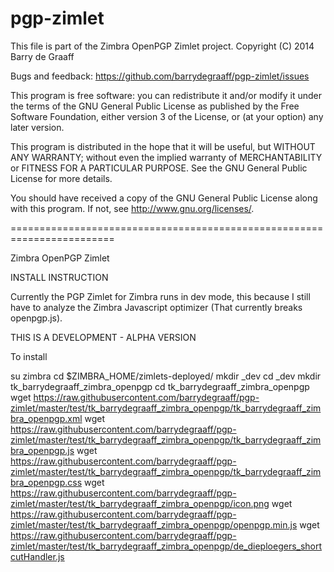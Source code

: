 pgp-zimlet
==========

This file is part of the Zimbra OpenPGP Zimlet project.
Copyright (C) 2014  Barry de Graaff

Bugs and feedback: https://github.com/barrydegraaff/pgp-zimlet/issues

This program is free software: you can redistribute it and/or modify
it under the terms of the GNU General Public License as published by
the Free Software Foundation, either version 3 of the License, or
(at your option) any later version.

This program is distributed in the hope that it will be useful,
but WITHOUT ANY WARRANTY; without even the implied warranty of
MERCHANTABILITY or FITNESS FOR A PARTICULAR PURPOSE.  See the
GNU General Public License for more details.

You should have received a copy of the GNU General Public License
along with this program.  If not, see http://www.gnu.org/licenses/. 

========================================================================

Zimbra OpenPGP Zimlet

INSTALL INSTRUCTION

Currently the PGP Zimlet for Zimbra runs in dev mode, this because I 
still have to analyze the Zimbra Javascript optimizer 
(That currently breaks openpgp.js).

THIS IS A DEVELOPMENT - ALPHA VERSION

To install

su zimbra
cd $ZIMBRA_HOME/zimlets-deployed/ 
mkdir _dev 
cd _dev 
mkdir tk_barrydegraaff_zimbra_openpgp 
cd tk_barrydegraaff_zimbra_openpgp 
wget https://raw.githubusercontent.com/barrydegraaff/pgp-zimlet/master/test/tk_barrydegraaff_zimbra_openpgp/tk_barrydegraaff_zimbra_openpgp.xml
wget https://raw.githubusercontent.com/barrydegraaff/pgp-zimlet/master/test/tk_barrydegraaff_zimbra_openpgp/tk_barrydegraaff_zimbra_openpgp.js
wget https://raw.githubusercontent.com/barrydegraaff/pgp-zimlet/master/test/tk_barrydegraaff_zimbra_openpgp/tk_barrydegraaff_zimbra_openpgp.css
wget https://raw.githubusercontent.com/barrydegraaff/pgp-zimlet/master/test/tk_barrydegraaff_zimbra_openpgp/icon.png
wget https://raw.githubusercontent.com/barrydegraaff/pgp-zimlet/master/test/tk_barrydegraaff_zimbra_openpgp/openpgp.min.js
wget https://raw.githubusercontent.com/barrydegraaff/pgp-zimlet/master/test/tk_barrydegraaff_zimbra_openpgp/de_dieploegers_shortcutHandler.js


